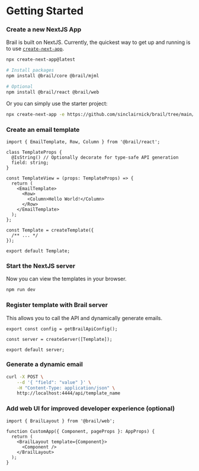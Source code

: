 # Getting Started

### Create a new NextJS App

Brail is built on NextJS. Currently, the quickest way to get up and running is to use [`create-next-app`](https://nextjs.org/docs/api-reference/create-next-app).

```sh
npx create-next-app@latest

# Install packages
npm install @brail/core @brail/mjml

# Optional
npm install @brail/react @brail/web
```

Or you can simply use the starter project:

```sh
npx create-next-app -e https://github.com/sinclairnick/brail/tree/main/apps/starter
```

### Create an email template

```tsx title="pages/<template_name>.tsx"
import { EmailTemplate, Row, Column } from '@brail/react';

class TemplateProps {
  @IsString() // Optionally decorate for type-safe API generation
  field: string;
}

const TemplateView = (props: TemplateProps) => {
  return (
    <EmailTemplate>
      <Row>
        <Column>Hello World!</Column>
      </Row>
    </EmailTemplate>
  );
};

const Template = createTemplate({
  /** ... */
});

export default Template;
```

### Start the NextJS server

Now you can view the templates in your browser.

```sh
npm run dev
```

### Register template with Brail server

This allows you to call the API and dynamically generate emails.

```tsx title="pages/[...path].ts"
export const config = getBrailApiConfig();

const server = createServer([Template]);

export default server;
```

### Generate a dynamic email

```sh
curl -X POST \
	--d '{ "field": "value" }' \
	-H "Content-Type: application/json" \
	http://localhost:4444/api/template_name
```

### Add web UI for improved developer experience (optional)

```tsx title="_app.tsx"
import { BrailLayout } from '@brail/web';

function CustomApp({ Component, pageProps }: AppProps) {
  return (
    <BrailLayout template={Component}>
      <Component />
    </BrailLayout>
  );
}
```
